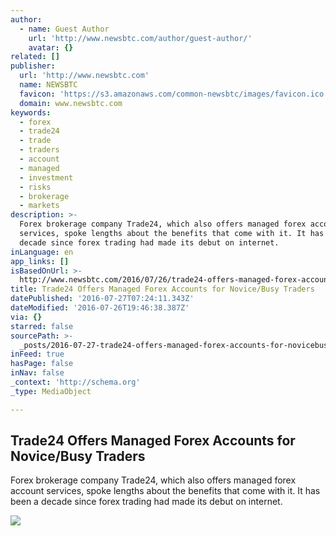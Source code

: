 ```yaml
---
author:
  - name: Guest Author
    url: 'http://www.newsbtc.com/author/guest-author/'
    avatar: {}
related: []
publisher:
  url: 'http://www.newsbtc.com'
  name: NEWSBTC
  favicon: 'https://s3.amazonaws.com/common-newsbtc/images/favicon.ico'
  domain: www.newsbtc.com
keywords:
  - forex
  - trade24
  - trade
  - traders
  - account
  - managed
  - investment
  - risks
  - brokerage
  - markets
description: >-
  Forex brokerage company Trade24, which also offers managed forex account
  services, spoke lengths about the benefits that come with it. It has been a
  decade since forex trading had made its debut on internet.
inLanguage: en
app_links: []
isBasedOnUrl: >-
  http://www.newsbtc.com/2016/07/26/trade24-offers-managed-forex-accounts-for-novicebusy-traders/
title: Trade24 Offers Managed Forex Accounts for Novice/Busy Traders
datePublished: '2016-07-27T07:24:11.343Z'
dateModified: '2016-07-26T19:46:38.387Z'
via: {}
starred: false
sourcePath: >-
  _posts/2016-07-27-trade24-offers-managed-forex-accounts-for-novicebusy-trader.md
inFeed: true
hasPage: false
inNav: false
_context: 'http://schema.org'
_type: MediaObject

---
```

<article style=""><h1>Trade24 Offers Managed Forex Accounts for Novice/Busy Traders</h1><p>Forex brokerage company Trade24, which also offers managed forex account services, spoke lengths about the benefits that come with it. It has been a decade since forex trading had made its debut on internet.</p><img src="http://s3.amazonaws.com/main-newsbtc-images/2015/12/08220012/Trade24-Offers-Additional-Analytical-Tools-to-Improve-Clients-Trading.-newsbtc.png" /></article>